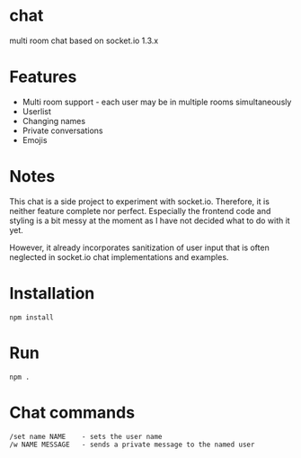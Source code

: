 # chat
multi room chat based on socket.io 1.3.x

# Features
* Multi room support - each user may be in multiple rooms simultaneously
* Userlist
* Changing names
* Private conversations
* Emojis

# Notes
This chat is a side project to experiment with socket.io. Therefore, it is neither feature complete nor perfect. Especially the frontend code and styling is a bit messy at the moment as I have not decided what to do with it yet.

However, it already incorporates sanitization of user input that is often neglected in socket.io chat implementations and examples.

# Installation
    npm install
  
# Run
    npm .
    
# Chat commands
    /set name NAME    - sets the user name
    /w NAME MESSAGE   - sends a private message to the named user
